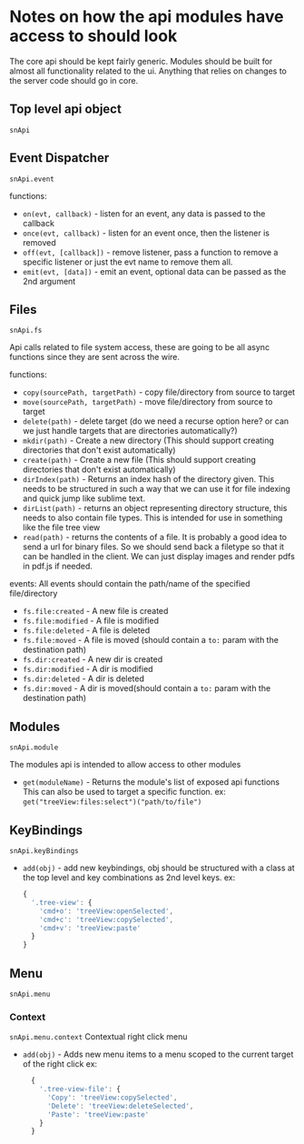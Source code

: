 # Notes on how the api modules have access to should look
The core api should be kept fairly generic. Modules should be built for almost
all functionality related to the ui. Anything that relies on changes to the server
code should go in core.

## Top level api object
`snApi`

## Event Dispatcher
`snApi.event`

functions:
  - `on(evt, callback)` - listen for an event, any data is passed to the callback
  - `once(evt, callback)` - listen for an event once, then the listener is removed
  - `off(evt, [callback])` - remove listener, pass a function to remove a specific listener
    or just the evt name to remove them all.
  - `emit(evt, [data])` - emit an event, optional data can be passed as the 2nd argument

## Files
`snApi.fs`

Api calls  related to file system access, these are going to be all async functions
since they are sent across the wire.
  
functions:
  - `copy(sourcePath, targetPath)` - copy file/directory from source to target
  - `move(sourcePath, targetPath)` - move file/directory from source to target
  - `delete(path)` - delete target (do we need a recurse option here? or can we just handle targets that are 
    directories automatically?)
  - `mkdir(path)` - Create a new directory (This should support creating directories that don't exist automatically)
  - `create(path)` - Create a new file (This should support creating directories that don't exist automatically)
  - `dirIndex(path)` - Returns an index hash of the directory given. This needs to
     be structured in such a way that we can use it for file indexing and quick jump like sublime text.
  - `dirList(path)` - returns an object representing directory structure, this needs
     to also contain file types. This is intended for use in something like the file tree view
  - `read(path)` - returns the contents of a file. It is probably a good idea to send a url
     for binary files. So we should send back a filetype so that it can be handled
     in the client. We can just display images and render pdfs in pdf.js if needed.

events:
  All events should contain the path/name of the specified file/directory
  - `fs.file:created` - A new file is created
  - `fs.file:modified` - A file is modified
  - `fs.file:deleted` - A file is deleted
  - `fs.file:moved` - A file is moved (should contain a `to:` param with the destination path)
  - `fs.dir:created` - A new dir is created
  - `fs.dir:modified` - A dir is modified
  - `fs.dir:deleted` - A dir is deleted
  - `fs.dir:moved` - A dir is moved(should contain a `to:` param with the destination path)

## Modules
`snApi.module`

The modules api is intended to allow access to other modules

  - `get(moduleName)` - Returns the module's list of exposed api functions
    This can also be used to target a specific function. ex: `get("treeView:files:select")("path/to/file")`
    
## KeyBindings
  `snApi.keyBindings`
  - `add(obj)` - add new keybindings, obj should be structured with a class at the top
    level and key combinations as 2nd level keys. ex:
    
    ```javascript
    {
      '.tree-view': {
        'cmd+o': 'treeView:openSelected',
        'cmd+c': 'treeView:copySelected',
        'cmd+v': 'treeView:paste'
      }
    }
    ```
  
## Menu
  `snApi.menu`
  
  ### Context
  `snApi.menu.context`
  Contextual right click menu
  
  - `add(obj)` - Adds new menu items to a menu scoped to the current target of the right click ex:
    
    ```javascript
      {
        '.tree-view-file': {
          'Copy': 'treeView:copySelected',
          'Delete': 'treeView:deleteSelected',
          'Paste': 'treeView:paste'
        }
      }
    ```
